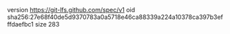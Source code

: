 version https://git-lfs.github.com/spec/v1
oid sha256:27e68f40de5d9370783a0a5718e46ca88339a224a10378ca397b3efffdaefbc1
size 283
